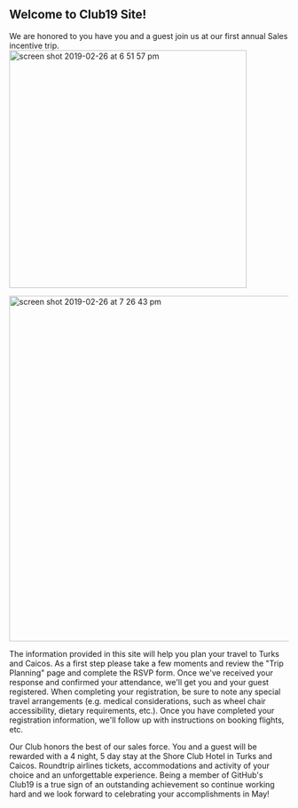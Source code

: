 <H2>Welcome to Club19 Site!</H2>


We are honored to you have you and a guest join us at our first annual Sales incentive trip. 
<img width="428" alt="screen shot 2019-02-26 at 6 51 57 pm" src="https://user-images.githubusercontent.com/14840774/53462134-a174c300-39f7-11e9-9305-7b6e93c8436a.png">

<img width="622" alt="screen shot 2019-02-26 at 7 26 43 pm" src="https://user-images.githubusercontent.com/14840774/53463688-7fca0a80-39fc-11e9-92f0-aa173e5a8aef.png">


The information provided in this site will help you plan your travel to Turks and Caicos. As a first step please take a few moments and review the "Trip Planning" page and complete the RSVP form. Once we've received your response and confirmed your attendance, we'll get you and your guest registered. When completing your registration, be sure to note any special travel arrangements (e.g. medical considerations, such as wheel chair accessibility, dietary requirements, etc.). Once you have completed your registration information, we'll follow up with instructions on booking flights, etc.

Our Club honors the best of our sales force.  You and a guest will be rewarded with a 4 night, 5 day stay at the Shore Club Hotel in Turks and Caicos. Roundtrip airlines tickets, accommodations and activity of your choice and an unforgettable experience. Being a member of GitHub's Club19 is a true sign of an outstanding achievement so continue working hard and we look forward to celebrating your accomplishments in May!
